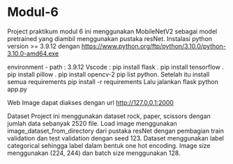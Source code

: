 # Modul-6
Project praktikum modul 6 ini menggunakan MobileNetV2 sebagai model pretrained yang diambil menggunakan pustaka resNet. Instalasi python version >= 3.9.12 dengan https://www.python.org/ftp/python/3.10.0/python-3.10.0-amd64.exe

environment - path : 3.9.12 
Vscode : pip install flask . pip install tensorflow . pip install pillow . pip install opencv-2 pip list python. 
Setelah itu install semua requirements pip install -r requirements Lalu jalankan flask python app.py

Web Image dapat diakses dengan url http://127.0.0.1:2000

Dataset Project ini menggunakan dataset rock, paper, scissors dengan jumlah data sebanyak 2520 file. Load image menggunakan image_dataset_from_directory dari pustaka resNet dengan pembagian train validation dan test validation dengan seed 123. Dataset menggunakan label categorical sehingga label dalam bentuk one hot encoding. Image size menggunakan (224, 244) dan batch size menggunakan 128.
